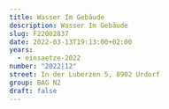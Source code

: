 ```yaml
---
title: Wasser Im Gebäude
description: Wasser Im Gebäude
slug: F22002837
date: 2022-03-13T19:13:00+02:00
years:
  - einsaetze-2022
number: "2022|12"
street: In der Luberzen 5, 8902 Urdorf
group: BAG N2
draft: false
---
```

